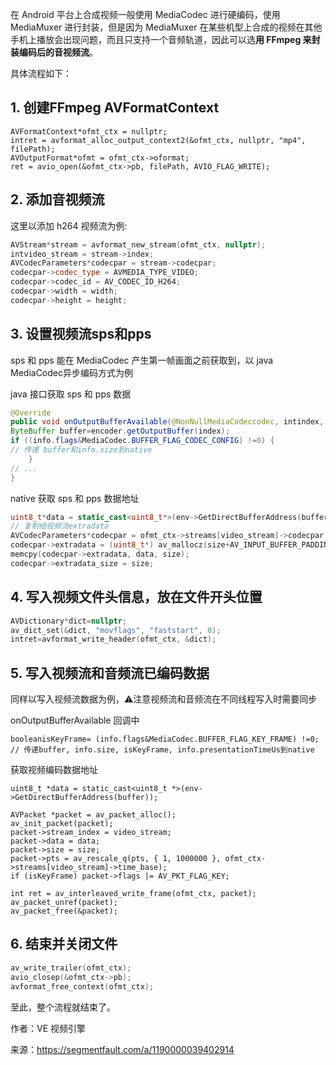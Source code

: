 在 Android 平台上合成视频一般使用 MediaCodec 进行硬编码，使用 MediaMuxer 进行封装，但是因为 MediaMuxer 在某些机型上合成的视频在其他手机上播放会出现问题，而且只支持一个音频轨道，因此可以选**用 FFmpeg 来封装编码后的音视频流**。

具体流程如下：

## 1. 创建FFmpeg AVFormatContext

```
AVFormatContext*ofmt_ctx = nullptr;
intret = avformat_alloc_output_context2(&ofmt_ctx, nullptr, "mp4", filePath);
AVOutputFormat*ofmt = ofmt_ctx->oformat;
ret = avio_open(&ofmt_ctx->pb, filePath, AVIO_FLAG_WRITE);
```



## 2. 添加音视频流

这里以添加 h264 视频流为例:

```c++
AVStream*stream = avformat_new_stream(ofmt_ctx, nullptr);
intvideo_stream = stream->index;
AVCodecParameters*codecpar = stream->codecpar;
codecpar->codec_type = AVMEDIA_TYPE_VIDEO;
codecpar->codec_id = AV_CODEC_ID_H264;
codecpar->width = width;
codecpar->height = height;
```



## 3. 设置视频流sps和pps

sps 和 pps 能在 MediaCodec 产生第一帧画面之前获取到，以 java MediaCodec异步编码方式为例

java 接口获取 sps 和 pps 数据

```java
@Override
public void onOutputBufferAvailable(@NonNullMediaCodeccodec, intindex, @NonNullMediaCodec.BufferInfoinfo) {
ByteBuffer buffer=encoder.getOutputBuffer(index);
if ((info.flags&MediaCodec.BUFFER_FLAG_CODEC_CONFIG) !=0) {
// 传递 buffer和info.size到native
    }
// ...
}
```

native 获取 sps 和 pps 数据地址

```c++
uint8_t*data = static_cast<uint8_t*>(env->GetDirectBufferAddress(buffer));
// 复制给视频流extradata
AVCodecParameters*codecpar = ofmt_ctx->streams[video_stream]->codecpar;
codecpar->extradata = (uint8_t*) av_mallocz(size+AV_INPUT_BUFFER_PADDING_SIZE);
memcpy(codecpar->extradata, data, size);
codecpar->extradata_size = size;
```



## 4. 写入视频文件头信息，放在文件开头位置

```c++
AVDictionary*dict=nullptr;
av_dict_set(&dict, "movflags", "faststart", 0);
intret=avformat_write_header(ofmt_ctx, &dict);
```



## 5. 写入视频流和音频流已编码数据

同样以写入视频流数据为例，⚠️注意视频流和音频流在不同线程写入时需要同步

onOutputBufferAvailable 回调中

```
booleanisKeyFrame= (info.flags&MediaCodec.BUFFER_FLAG_KEY_FRAME) !=0;
// 传递buffer, info.size, isKeyFrame, info.presentationTimeUs到native
```

获取视频编码数据地址

```
uint8_t *data = static_cast<uint8_t *>(env->GetDirectBufferAddress(buffer));

AVPacket *packet = av_packet_alloc();
av_init_packet(packet);
packet->stream_index = video_stream;
packet->data = data;
packet->size = size;
packet->pts = av_rescale_q(pts, { 1, 1000000 }, ofmt_ctx->streams[video_stream]->time_base);
if (isKeyFrame) packet->flags |= AV_PKT_FLAG_KEY;

int ret = av_interleaved_write_frame(ofmt_ctx, packet);
av_packet_unref(packet);
av_packet_free(&packet);
```

## 6. 结束并关闭文件

```c++
av_write_trailer(ofmt_ctx);
avio_closep(&ofmt_ctx->pb);
avformat_free_context(ofmt_ctx);
```

至此，整个流程就结束了。

作者：VE 视频引擎

来源：https://segmentfault.com/a/1190000039402914